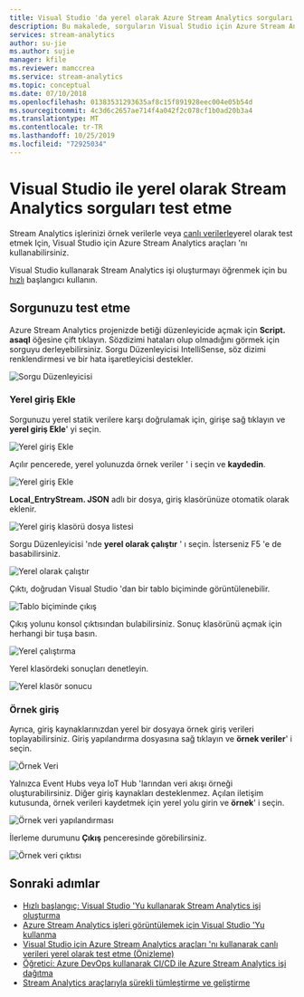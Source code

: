 ```yaml
---
title: Visual Studio 'da yerel olarak Azure Stream Analytics sorguları test etme
description: Bu makalede, sorguların Visual Studio için Azure Stream Analytics araçları ile yerel olarak nasıl test edileceğini açıklar.
services: stream-analytics
author: su-jie
ms.author: sujie
manager: kfile
ms.reviewer: mamccrea
ms.service: stream-analytics
ms.topic: conceptual
ms.date: 07/10/2018
ms.openlocfilehash: 01383531293635af8c15f891928eec004e05b54d
ms.sourcegitcommit: 4c3d6c2657ae714f4a042f2c078cf1b0ad20b3a4
ms.translationtype: MT
ms.contentlocale: tr-TR
ms.lasthandoff: 10/25/2019
ms.locfileid: "72925034"
---
```

# <a name="test-stream-analytics-queries-locally-with-visual-studio"></a>Visual Studio ile yerel olarak Stream Analytics sorguları test etme

Stream Analytics işlerinizi örnek verilerle veya [canlı verilerle](stream-analytics-live-data-local-testing.md)yerel olarak test etmek Için, Visual Studio için Azure Stream Analytics araçları 'nı kullanabilirsiniz. 

Visual Studio kullanarak Stream Analytics işi oluşturmayı öğrenmek için bu [hızlı](stream-analytics-quick-create-vs.md) başlangıcı kullanın.

## <a name="test-your-query"></a>Sorgunuzu test etme

Azure Stream Analytics projenizde betiği düzenleyicide açmak için **Script. asaql** öğesine çift tıklayın. Sözdizimi hataları olup olmadığını görmek için sorguyu derleyebilirsiniz. Sorgu Düzenleyicisi IntelliSense, söz dizimi renklendirmesi ve bir hata işaretleyicisi destekler.

![Sorgu Düzenleyicisi](./media/stream-analytics-vs-tools-local-run/stream-analytics-tools-for-vs-query-01.png)
 
### <a name="add-local-input"></a>Yerel giriş Ekle

Sorgunuzu yerel statik verilere karşı doğrulamak için, girişe sağ tıklayın ve **yerel giriş Ekle**' yi seçin.
   
![Yerel giriş Ekle](./media/stream-analytics-vs-tools-local-run/stream-analytics-tools-for-vs-add-local-input-01.png)
   
Açılır pencerede, yerel yolunuzda örnek veriler ' i seçin ve **kaydedin**.
   
![Yerel giriş Ekle](./media/stream-analytics-vs-tools-local-run/stream-analytics-tools-for-vs-add-local-input-02.png)
   
**Local_EntryStream. JSON** adlı bir dosya, giriş klasörünüze otomatik olarak eklenir.
   
![Yerel giriş klasörü dosya listesi](./media/stream-analytics-vs-tools-local-run/stream-analytics-tools-for-vs-add-local-input-03.png)
   
Sorgu Düzenleyicisi 'nde **yerel olarak çalıştır** ' ı seçin. İsterseniz F5 'e de basabilirsiniz.
   
![Yerel olarak çalıştır](./media/stream-analytics-vs-tools-local-run/stream-analytics-tools-for-vs-local-run-01.png)
   
Çıktı, doğrudan Visual Studio 'dan bir tablo biçiminde görüntülenebilir.

![Tablo biçiminde çıkış](./media/stream-analytics-vs-tools-local-run/stream-analytics-for-vs-local-result.png)

Çıkış yolunu konsol çıktısından bulabilirsiniz. Sonuç klasörünü açmak için herhangi bir tuşa basın.
   
![Yerel çalıştırma](./media/stream-analytics-vs-tools-local-run/stream-analytics-tools-for-vs-local-run-02.png)
   
Yerel klasördeki sonuçları denetleyin.
   
![Yerel klasör sonucu](./media/stream-analytics-vs-tools-local-run/stream-analytics-tools-for-vs-local-run-03.png)
   

### <a name="sample-input"></a>Örnek giriş
Ayrıca, giriş kaynaklarınızdan yerel bir dosyaya örnek giriş verileri toplayabilirsiniz. Giriş yapılandırma dosyasına sağ tıklayın ve **örnek veriler**' i seçin. 

![Örnek Veri](./media/stream-analytics-vs-tools-local-run/stream-analytics-tools-for-vs-sample-data-01.png)

Yalnızca Event Hubs veya IoT Hub 'larından veri akışı örneği oluşturabilirsiniz. Diğer giriş kaynakları desteklenmez. Açılan iletişim kutusunda, örnek verileri kaydetmek için yerel yolu girin ve **örnek**' i seçin.

![Örnek veri yapılandırması](./media/stream-analytics-vs-tools-local-run/stream-analytics-tools-for-vs-sample-data-02.png)
 
İlerleme durumunu **Çıkış** penceresinde görebilirsiniz. 

![Örnek veri çıktısı](./media/stream-analytics-vs-tools-local-run/stream-analytics-tools-for-vs-sample-data-03.png)

## <a name="next-steps"></a>Sonraki adımlar


* [Hızlı başlangıç: Visual Studio 'Yu kullanarak Stream Analytics işi oluşturma](stream-analytics-quick-create-vs.md)
* [Azure Stream Analytics işleri görüntülemek için Visual Studio 'Yu kullanma](stream-analytics-vs-tools.md)
* [Visual Studio için Azure Stream Analytics araçları 'nı kullanarak canlı verileri yerel olarak test etme (Önizleme)](stream-analytics-live-data-local-testing.md)
* [Öğretici: Azure DevOps kullanarak CI/CD ile Azure Stream Analytics işi dağıtma](stream-analytics-tools-visual-studio-cicd-vsts.md)
* [Stream Analytics araçlarıyla sürekli tümleştirme ve geliştirme](stream-analytics-tools-for-visual-studio-cicd.md)